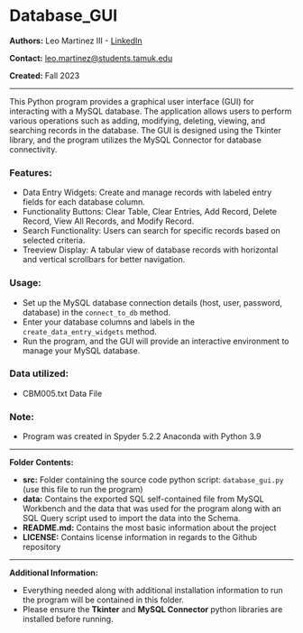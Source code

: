 # Database_GUI

**Authors:** Leo Martinez III - [LinkedIn](https://www.linkedin.com/in/leo-martinez-iii/)

**Contact:** [leo.martinez@students.tamuk.edu](mailto:leo.martinez@students.tamuk.edu)

**Created:** Fall 2023

---

This Python program provides a graphical user interface (GUI) for interacting with a MySQL database. The application allows users to perform various operations such as adding, modifying, deleting, viewing, and searching records in the database. The GUI is designed using the Tkinter library, and the program utilizes the MySQL Connector for database connectivity.

### Features:

- Data Entry Widgets: Create and manage records with labeled entry fields for each database column.
- Functionality Buttons: Clear Table, Clear Entries, Add Record, Delete Record, View All Records, and Modify Record.
- Search Functionality: Users can search for specific records based on selected criteria.
- Treeview Display: A tabular view of database records with horizontal and vertical scrollbars for better navigation.

### Usage:

- Set up the MySQL database connection details (host, user, password, database) in the `connect_to_db` method.
- Enter your database columns and labels in the `create_data_entry_widgets` method.
- Run the program, and the GUI will provide an interactive environment to manage your MySQL database.

### Data utilized:

- CBM005.txt Data File

### Note:

- Program was created in Spyder 5.2.2 Anaconda with Python 3.9

---

**Folder Contents:**

- **src:** Folder containing the source code python script: `database_gui.py` (use this file to run the program)
- **data:** Contains the exported SQL self-contained file from MySQL Workbench and the data that was used for the program along with an SQL Query script used to import the data into the Schema.
- **README.md:** Contains the most basic information about the project
- **LICENSE:** Contains license information in regards to the Github repository

---

**Additional Information:**

- Everything needed along with additional installation information to run the program will be contained in this folder.
- Please ensure the **Tkinter** and **MySQL Connector** python libraries are installed before running.
